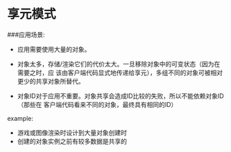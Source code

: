 # 享元模式

###应用场景:
- 应用需要使用大量的对象。

- 对象太多，存储/渲染它们的代价太大。一旦移除对象中的可变状态（因为在需要之时，应
   该由客户端代码显式地传递给享元），多组不同的对象可被相对更少的共享对象所替代。

- 对象ID对于应用不重要。对象共享会造成ID比较的失败，所以不能依赖对象ID（那些在
   客户端代码看来不同的对象，最终具有相同的ID）
   
example:
- 游戏或图像渲染时设计到大量对象创建时
- 创建的对象实例之前有较多数据是共享的